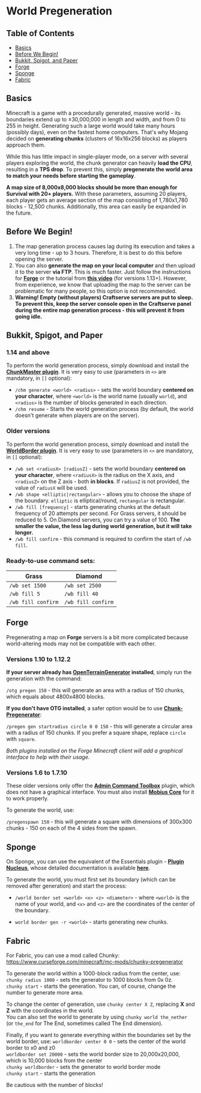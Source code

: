 World Pregeneration
=====================

Table of Contents
-----------------

* [Basics](#basics)
* [Before We Begin!](#before)
* [Bukkit, Spigot, and Paper](#bukkit)
* [Forge](#forge)
* [Sponge](#sponge)
* [Fabric](#fabric)

<a name="basics"><h2>Basics</h2></a>

Minecraft is a game with a procedurally generated, massive world - its boundaries extend up to ±30,000,000 in length and width, and from 0 to 255 in height. Generating such a large world would take many hours (possibly days), even on the fastest home computers. That's why Mojang decided on **generating chunks** (clusters of 16x16x256 blocks) as players approach them.

While this has little impact in single-player mode, on a server with several players exploring the world, the chunk generator can heavily **load the CPU**, resulting in a **TPS drop**. To prevent this, simply **pregenerate the world area to match your needs before starting the gameplay**.

**A map size of 8,000x8,000 blocks should be more than enough for Survival with 20+ players.** With these parameters, assuming 20 players, each player gets an average section of the map consisting of 1,780x1,780 blocks - 12,500 chunks. Additionally, this area can easily be expanded in the future.

<a name="before"><h2>Before We Begin!</h2></a>

1. The map generation process causes lag during its execution and takes a very long time - up to 3 hours. Therefore, it is best to do this before opening the server.
2. You can also **generate the map on your local computer** and then upload it to the server **via FTP**. This is much faster. Just follow the instructions for **[Forge](#forge)** or the tutorial from **[this video](https://www.youtube.com/watch?v=5yRnGpcIoS8)** (for versions 1.13+). However, from experience, we know that uploading the map to the server can be problematic for many people, so this option is not recommended.
3. **Warning! Empty (without players) Craftserve servers are put to sleep. To prevent this, keep the server console open in the Craftserve panel during the entire map generation process - this will prevent it from going idle.**

<a name="bukkit"><h2>Bukkit, Spigot, and Paper</h2></a>
### 1.14 and above
To perform the world generation process, simply download and install the **[ChunkMaster plugin](https://www.spigotmc.org/resources/chunkmaster.71351/)**. It is very easy to use (parameters in `<>` are mandatory, in `[]` optional):

* `/chm generate <world> <radius>` - sets the world boundary **centered on your character**, where `<world>` is the world name (usually `world`), and `<radius>` is the number of blocks generated in each direction.
* `/chm resume` - Starts the world generation process (by default, the world doesn't generate when players are on the server).

### Older versions
To perform the world generation process, simply download and install the **[WorldBorder plugin](https://www.spigotmc.org/resources/worldborder.60905/)**. It is very easy to use (parameters in `<>` are mandatory, in `[]` optional):

* `/wb set <radiusX> [radiusZ]` - sets the world boundary **centered on your character**, where `<radiusX>` is the radius on the X axis, and `<radiusZ>` on the Z axis - both **in blocks**. If `radiusZ` is not provided, the value of `radiusX` will be used.
* `/wb shape <elliptic|rectangular>` - allows you to choose the shape of the boundary. `elliptic` is elliptical/round, `rectangular` is rectangular.
* `/wb fill [frequency]` - starts generating chunks at the default frequency of 20 attempts per second. For Grass servers, it should be reduced to 5. On Diamond servers, you can try a value of 100. **The smaller the value, the less lag during world generation, but it will take longer.**
* `/wb fill confirm` - this command is required to confirm the start of `/wb fill`.

### Ready-to-use command sets:


| Grass              | Diamond             |
|--------------------|---------------------|
|`/wb set 1500`      |`/wb set 2500`       |
|`/wb fill 5 `       |`/wb fill 40`       |
|`/wb fill confirm`  |`/wb fill confirm`   |

<a name="forge"><h2>Forge</h2></a>

Pregenerating a map on **Forge** servers is a bit more complicated because world-altering mods may not be compatible with each other.

### Versions 1.10 to 1.12.2

**If your server already has [OpenTerrainGenerator](https://www.curseforge.com/minecraft/mc-mods/open-terrain-generator) installed**, simply run the generation with the command:

`/otg pregen 150` - this will generate an area with a radius of 150 chunks, which equals about 4800x4800 blocks.


**If you don't have OTG installed**, a safer option would be to use [**Chunk-Pregenerator**](https://www.curseforge.com/minecraft/mc-mods/chunkpregenerator):

`/pregen gen startradius circle 0 0 150` - this will generate a circular area with a radius of 150 chunks. If you prefer a square shape, replace `circle` with `square`.

*Both plugins installed on the Forge Minecraft client will add a graphical interface to help with their usage.*

### Versions 1.6 to 1.7.10

These older versions only offer the **[Admin Command Toolbox](https://www.curseforge.com/minecraft/mc-mods/admin-commands-toolbox)** plugin, which does not have a graphical interface. You must also install **[Mobius Core](https://www.curseforge.com/minecraft/mc-mods/mobiuscore)** for it to work properly.

To generate the world, use:

`/pregenspawn 150` - this will generate a square with dimensions of 300x300 chunks - 150 on each of the 4 sides from the spawn.

<a name="sponge"><h2>Sponge</h2></a>

On Sponge, you can use the equivalent of the Essentials plugin - **[Plugin Nucleus](https://ore.spongepowered.org/Nucleus/Nucleus)**, whose detailed documentation is available **[here](https://nucleuspowered.org/)**.

To generate the world, you must first set its boundary (which can be removed after generation) and start the process:

* `/world border set <world> <x> <z> <diameter>` - where `<world>` is the name of your world, and `<x>` and `<z>` are the coordinates of the center of the boundary.

* `world border gen -r <world>` - starts generating new chunks.

<a name="fabric"><h2>Fabric</h2></a>

For Fabric, you can use a mod called Chunky:  
https://www.curseforge.com/minecraft/mc-mods/chunky-pregenerator

To generate the world within a 1000-block radius from the center, use:
`chunky radius 1000` - sets the generator to 1000 blocks from 0x 0z.  
`chunky start` - starts the generation.
You can, of course, change the number to generate more area.

To change the center of generation, use `chunky center X Z`, replacing **X** and **Z** with the coordinates in the world.  
You can also set the world to generate by using `chunky world the_nether` (or `the_end` for The End, sometimes called The End dimension).

Finally, if you want to generate everything within the boundaries set by the world border, use:
`worldborder center 0 0` - sets the center of the world border to x0 and z0  
`worldborder set 20000` - sets the world border size to 20,000x20,000, which is 10,000 blocks from the center  
`chunky worldborder` - sets the generator to world border mode  
`chunky start` - starts the generation

Be cautious with the number of blocks!
